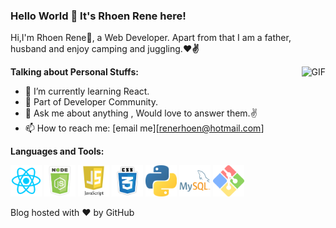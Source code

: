 
### Hello World 👋 It's Rhoen Rene here!
<!-- <br/>


<a href="https://twitter.com/sakigo_09">
<img align="left" alt="Saket Prag | Twitter" width="22px" src="https://cdn.jsdelivr.net/npm/simple-icons@v3/icons/twitter.svg" />
</a>
<a href="https://www.linkedin.com/in/saket-prag-31b972157/">
<img align="left" alt="Saket Prag" width="22px" src="https://cdn.jsdelivr.net/npm/simple-icons@v3/icons/linkedin.svg" />
</a>
<a href="https://medium.com/@saketprag322">
<img align="left" alt="Saket Prag" width="22px" src="https://cdn.jsdelivr.net/npm/simple-icons@v3/icons/medium.svg" />
</a>
<a href="https://www.instagram.com/sakigo_09/">
<img align="left" alt="Saket Prag" width="22px" src="https://cdn.jsdelivr.net/npm/simple-icons@v3/icons/instagram.svg" />
</a>
<a href="https://www.youtube.com/watch?v=eXlaZbQ0TiY&t=3s">
<img align="left" alt="Saket Prag | Twitter" width="22px" src="https://cdn.jsdelivr.net/npm/simple-icons@v3/icons/youtube.svg" />
</a>
<br />

<br /> -->

Hi,I'm Rhoen Rene🙌, a Web Developer. Apart from that I am a father, husband and enjoy camping and juggling.**❤✌**


<img align="right" alt="GIF" src="https://media.giphy.com/media/USV0ym3bVWQJJmNu3N/giphy.gif" />


**Talking about Personal Stuffs:**

- 🌱 I’m currently learning React.
- 👯 Part of Developer Community.
- 💬 Ask me about anything , Would love to answer them.✌
- 📫 How to reach me: [email me][renerhoen@hotmail.com]
<!-- - ⚡ Check out my recent [Blogs](https://medium.com/@saketprag322)
- 📝[Portfolio](https://sakigo9.github.io/MyPortfolio/)
- ✨ I can draw too.[ArtGallery](https://www.instagram.com/finding_my.way/) -->



**Languages and Tools:**

<p>
    <img height="50" width="50" alt="reactjs" src="./img/react.png">
    <img height="50" width="50" alt="reactjs" src="./img/node2.png">
    <img height="50" width="50" alt="reactjs" src="./img/js.png">
    <img height="50" width="50" alt="reactjs" src="./img/css.png">
    <img height="50" width="50" alt="reactjs" src="./img/python.png">
    <img height="50" width="50" alt="reactjs" src="./img/mysql.png">
    <img height="50" width="50" alt="reactjs" src="./img/git.png">
</p>

Blog hosted with ❤ by GitHub
